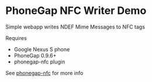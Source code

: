 # PhoneGap NFC Writer Demo

Simple webapp writes NDEF Mime Messages to NFC tags

Requires 
 * Google Nexus S phone
 * PhoneGap 0.9.6+
 * phonegap-nfc plugin

See [phonegap-nfc](https://github.com/chariotsolutions/phonegap-nfc) for more info